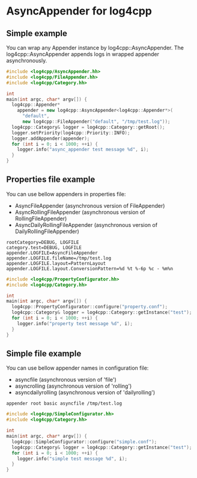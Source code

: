 # AsyncAppender for log4cpp


Simple example
--------------

You can wrap any Appender instance by log4cpp::AsyncAppender.
The log4cpp::AsyncAppender appends logs in wrapped appender asynchronously.

~~~c++
#include <log4cpp/AsyncAppender.hh>
#include <log4cpp/FileAppender.hh>
#include <log4cpp/Category.hh>

int
main(int argc, char* argv[]) {
  log4cpp::Appender*
    appender = new log4cpp::AsyncAppender<log4cpp::Appender*>(
      "default",
      new log4cpp::FileAppender("default", "/tmp/test.log"));
  log4cpp::Category& logger = log4cpp::Category::getRoot();
  logger.setPriority(log4cpp::Priority::INFO);
  logger.addAppender(appender);
  for (int i = 0; i < 1000; ++i) {
    logger.info("async_appender test message %d", i);
  }
}
~~~

Properties file example
-----------------------

You can use bellow appenders in properties file:

- AsyncFileAppender (asynchronous version of FileAppender)
- AsyncRollingFileAppender (asynchronous version of RollingFileAppender)
- AsyncDailyRollingFileAppender (asynchronous version of DailyRollingFileAppender)

~~~
rootCategory=DEBUG, LOGFILE
category.test=DEBUG, LOGFILE
appender.LOGFILE=AsyncFileAppender
appender.LOGFILE.fileName=/tmp/test.log
appender.LOGFILE.layout=PatternLayout
appender.LOGFILE.layout.ConversionPattern=%d %t %-6p %c - %m%n
~~~

~~~c++
#include <log4cpp/PropertyConfigurator.hh>
#include <log4cpp/Category.hh>

int
main(int argc, char* argv[]) {
  log4cpp::PropertyConfigurator::configure("property.conf");
  log4cpp::Category& logger = log4cpp::Category::getInstance("test");
  for (int i = 0; i < 1000; ++i) {
    logger.info("property test message %d", i);
  }
}
~~~

Simple file example
-------------------

You can use bellow appender names in configuration file:

- asyncfile (asynchronous version of 'file')
- asyncrolling (asynchronous version of 'rolling')
- asyncdailyrolling (asynchronous version of 'dailyrolling')

~~~
appender root basic asyncfile /tmp/test.log
~~~

~~~c++
#include <log4cpp/SimpleConfigurator.hh>
#include <log4cpp/Category.hh>

int
main(int argc, char* argv[]) {
  log4cpp::SimpleConfigurator::configure("simple.conf");
  log4cpp::Category& logger = log4cpp::Category::getInstance("test");
  for (int i = 0; i < 1000; ++i) {
    logger.info("simple test message %d", i);
  }
}
~~~
